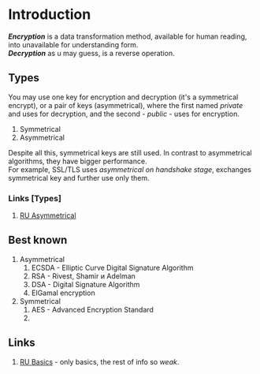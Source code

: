 # Introduction
***Encryption*** is a data transformation method, available for human reading,
into unavailable for understanding form.  
***Decryption*** as u may guess, is a reverse operation.

## Types
You may use one key for encryption and decryption (it's a symmetrical encrypt), 
or a pair of keys (asymmetrical), where the first named *private* and uses for decryption, 
and the second - *public* - uses for encryption.
1. Symmetrical
2. Asymmetrical

Despite all this, symmetrical keys are still used. 
In contrast to asymmetrical algorithms, they have bigger performance.  
For example, SSL/TLS uses *asymmetrical on handshake stage*, 
exchanges symmetrical key and further use only them.

### Links [Types]
1. [RU Asymmetrical](https://encyclopedia.kaspersky.ru/glossary/asymmetric-encryption/)

## Best known
1. Asymmetrical
   1. ECSDA - Elliptic Curve Digital Signature Algorithm
   2. RSA - Rivest, Shamir и Adelman
   3. DSA - Digital Signature Algorithm
   4. ElGamal encryption
2. Symmetrical
   1. AES - Advanced Encryption Standard
   2. 


## Links
1. [RU Basics](https://habr.com/ru/post/449552/) - only basics, the rest of info so *weak*.